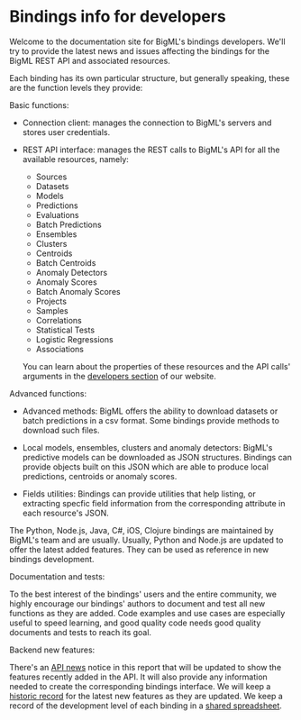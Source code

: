 Bindings info for developers
============================

Welcome to the documentation site for BigML's bindings developers. We'll
try to provide the latest news and issues affecting the bindings for the BigML
REST API and associated resources.

Each binding has its own particular structure, but generally speaking, these
are the function levels they provide:

Basic functions:

- Connection client: manages the connection to BigML's servers and stores user
  credentials.

- REST API interface: manages the REST calls to BigML's API for all the
  available resources, namely:

    - Sources
    - Datasets
    - Models
    - Predictions
    - Evaluations
    - Batch Predictions
    - Ensembles
    - Clusters
    - Centroids
    - Batch Centroids
    - Anomaly Detectors
    - Anomaly Scores
    - Batch Anomaly Scores
    - Projects
    - Samples
    - Correlations
    - Statistical Tests
    - Logistic Regressions
    - Associations

  You can learn about the properties of these resources and the API calls'
  arguments in the [developers section](https://bigml.com/developers) of
  our website.

Advanced functions:

- Advanced methods: BigML offers the ability to download datasets or batch
  predictions in a csv format. Some bindings provide methods to download
  such files.

- Local models, ensembles, clusters and anomaly detectors:
  BigML's predictive models can be
  downloaded as JSON structures. Bindings can provide objects built on this
  JSON which are able to produce local predictions, centroids or anomaly
  scores.

- Fields utilities: Bindings can provide utilities that help listing, or
  extracting specfic field information from the corresponding attribute in each
  resource's JSON.

The Python, Node.js, Java, C#, iOS, Clojure bindings are maintained by
BigML's team and are usually. Usually, Python and Node.js are
updated to offer the latest added features. They can be used as reference in
new bindings development.

Documentation and tests:

To the best interest of the bindings' users and the entire community, we highly
encourage our bindings' authors to document and test all new functions as they
are added. Code examples and use cases are especially useful to speed learning,
and good quality code needs good quality documents and tests to reach its goal.

Backend new features:

There's an [API news](news.md) notice
in this report that will be updated to
show the features recently added in the API. It will also provide any
information needed to create the corresponding bindings interface. We will keep
a [historic record](archive/) for the
latest new features as they are updated.
We keep a record of the development level of each binding in
a [shared spreadsheet](https://docs.google.com/a/bigml.com/spreadsheets/d/1MX3nlAGmesoMrilFfChymNfPSZUhOx0pRinx6w5A5I0/edit#gid=107212223).
